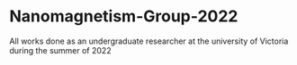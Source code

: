 # Nanomagnetism-Group-2022
All works done as an undergraduate researcher at the university of Victoria during the summer of 2022
